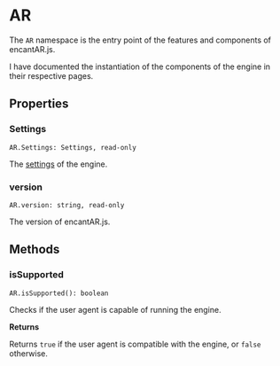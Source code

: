 # AR

The `AR` namespace is the entry point of the features and components of encantAR.js.

I have documented the instantiation of the components of the engine in their respective pages.

## Properties

### Settings

`AR.Settings: Settings, read-only`

The [settings](settings.md) of the engine.

### version

`AR.version: string, read-only`

The version of encantAR.js.

## Methods

### isSupported

`AR.isSupported(): boolean`

Checks if the user agent is capable of running the engine.

**Returns**

Returns `true` if the user agent is compatible with the engine, or `false` otherwise.